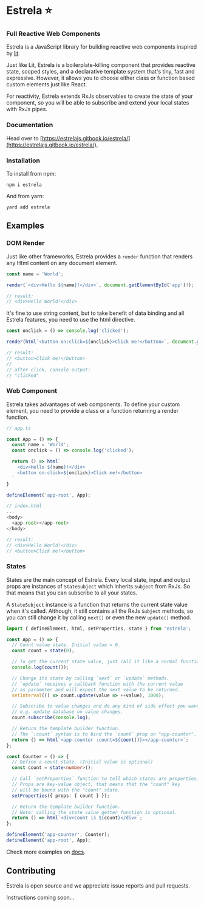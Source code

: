 # Estrela ⭐

### Full Reactive Web Components

Estrela is a JavaScript library for building reactive web components inspired by [lit](https://github.com/lit/lit).

Just like Lit, Estrela is a boilerplate-killing component that provides reactive state, scoped styles, and a declarative template system that's tiny, fast and expressive. However, it allows you to choose either class or function based custom elements just like React.

For reactivity, Estrela extends RxJs observables to create the state of your component, so you will be able to subscribe and extend your local states with RxJs pipes.

### Documentation

Head over to [https://estrelajs.gitbook.io/estrela/](https://estrelajs.gitbook.io/estrela/).

### Installation

To install from npm:

```
npm i estrela
```

And from yarn:

```
yard add estrela
```

## Examples

### DOM Render

Just like other frameworks, Estrela provides a `render` function that renders any Html content on any document element.

```ts
const name = 'World';

render(`<div>Hello ${name}!</div>`, document.getElementById('app')!);

// result:
// <div>Hello World!</div>
```

It's fine to use string content, but to take benefit of data binding and all Estrela features, you need to use the html directive.

```ts
const onclick = () => console.log('clicked');

render(html`<button on:click=${onclick}>Click me!</button>`, document.getElementById('app')!);

// result:
// <button>Click me!</button>
//
// after click, console output:
// "clicked"
```

### Web Component

Estrela takes advantages of web components. To define your custom element, you need to provide a class or a function returning a render function.

```ts
// app.ts

const App = () => {
  const name = 'World';
  const onclick = () => console.log('clicked');

  return () => html`
    <div>Hello ${name}!</div>
    <button on:click=${onclick}>Click me!</button>
  `
}

defineElement('app-root', App);

// index.html
...
<body>
  <app-root></app-root>
</body>

// result:
// <div>Hello World!</div>
// <button>Click me!</button>
```

### States

States are the main concept of Estrela. Every local state, input and output props are instances of `StateSubject` which inherits `Subject` from RxJs. So that means that you can subscribe to all your states.

A `StateSubject` instance is a function that returns the current state value when it's called. Although, it still contains all the RxJs `Subject` methods, so you can still change it by calling `next()` or even the new `update()` method.

```ts
import { defineElement, html, setProperties, state } from 'estrela';

const App = () => {
  // Count value state. Initial value = 0.
  const count = state(0);

  // To get the current state value, just call it like a normal function.
  console.log(count());

  // Change its state by calling `next` or `update` methods.
  // `update` receives a callback function with the current value
  // as parameter and will expect the next value to be returned.
  setInterval(() => count.update(value => ++value), 1000);

  // Subscribe to value changes and do any kind of side effect you want.
  // e.g. update database on value changes.
  count.subscribe(console.log);

  // Return the template builder function.
  // The `:count` syntax is to bind the `count` prop on "app-counter".
  return () => html`<app-counter :count=${count()}></app-counter>`;
};

const Counter = () => {
  // Define a count state. (Initial value is optional)
  const count = state<number>();

  // Call `setProperties` function to tell which states are properties.
  // Props are key-value object, that means that the "count" key
  // will be bound with the "count" state.
  setProperties({ props: { count } });

  // Return the template builder function.
  // Note: calling the state value getter function is optional.
  return () => html`<div>Count is ${count}</div>`;
};

defineElement('app-counter', Counter);
defineElement('app-root', App);
```

Check more examples on [docs](https://estrelajs.gitbook.io/estrela/).

## Contributing

Estrela is open source and we appreciate issue reports and pull requests.

Instructions coming soon...
